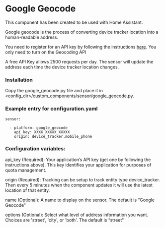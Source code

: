 # Google Geocode

This component has been created to be used with Home Assistant.

Google geocode is the process of converting device tracker location into a human-readable address.

You need to register for an API key by following the instructions [here](https://github.com/googlemaps/google-maps-services-python#api-keys). You only need to turn on the Geocoding API

A free API Key allows 2500 requests per day. The sensor will update the address each time the device tracker location changes.

### Installation

Copy the google_geocode.py file and place it in <config_dir>/custom_components/sensor/google_geocode.py.

### Example entry for configuration.yaml
```
sensor:

  - platform: google_geocode
    api_key: XXXX_XXXXX_XXXXX
    origin: device_tracker.mobile_phone
```
### Configuration variables:

api_key (Required): Your application’s API key (get one by following the instructions above). This key identifies your application for purposes of quota management.

origin (Required): Tracking can be setup to track entity type device_tracker. Then every 5 minutes when the component updates it will use the latest location of that entity.

name (Optional): A name to display on the sensor. The default is “Google Geocode"

options (Optional): Select what level of address information you want. Choices are 'street', 'city', or 'both'. The default is “street"

